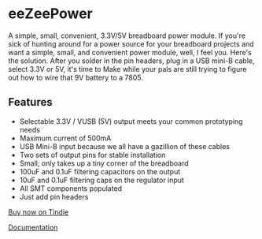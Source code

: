 # eeZeePower

A simple, small, convenient, 3.3V/5V breadboard power module. If you're sick of hunting around for a power source for your breadboard projects and want a simple, small, 
and convenient power module, well, I feel you. Here's the solution. After you solder in the pin headers, plug in a USB mini-B cable, select 3.3V or 5V, it's time to Make while 
your pals are still trying to figure out how to wire that 9V battery to a 7805.

## Features

* Selectable 3.3V / VUSB (5V) output meets your common prototyping needs
* Maximum current of 500mA
* USB Mini-B input because we all have a gazillion of these cables
* Two sets of output pins for stable installation
* Small; only takes up a tiny corner of the breadboard
* 100uF and 0.1uF filtering capacitors on the output
* 10uF and 0.1uF filtering caps on the regulator input
* All SMT components populated
* Just add pin headers

[Buy now on Tindie](https://www.tindie.com/products/bot_thoughts/eezee-power/)

[Documentation](https://github.com/shimniok/eeZeePower/tree/master/documentation)
